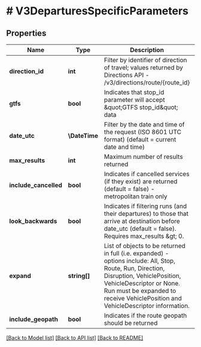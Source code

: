 # # V3DeparturesSpecificParameters

## Properties

Name | Type | Description | Notes
------------ | ------------- | ------------- | -------------
**direction_id** | **int** | Filter by identifier of direction of travel; values returned by Directions API - /v3/directions/route/{route_id} | [optional]
**gtfs** | **bool** | Indicates that stop_id parameter will accept \&quot;GTFS stop_id\&quot; data | [optional]
**date_utc** | **\DateTime** | Filter by the date and time of the request (ISO 8601 UTC format) (default &#x3D; current date and time) | [optional]
**max_results** | **int** | Maximum number of results returned | [optional]
**include_cancelled** | **bool** | Indicates if cancelled services (if they exist) are returned (default &#x3D; false) - metropolitan train only | [optional]
**look_backwards** | **bool** | Indicates if filtering runs (and their departures) to those that arrive at destination before date_utc (default &#x3D; false). Requires max_results &amp;gt; 0. | [optional]
**expand** | **string[]** | List of objects to be returned in full (i.e. expanded) - options include: All, Stop, Route, Run, Direction, Disruption, VehiclePosition, VehicleDescriptor or None.  Run must be expanded to receive VehiclePosition and VehicleDescriptor information. | [optional]
**include_geopath** | **bool** | Indicates if the route geopath should be returned | [optional]

[[Back to Model list]](../../README.md#models) [[Back to API list]](../../README.md#endpoints) [[Back to README]](../../README.md)
